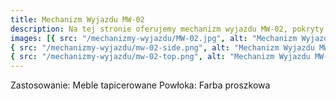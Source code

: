 ```yaml
---
title: Mechanizm Wyjazdu MW-02
description: Na tej stronie oferujemy mechanizm wyjazdu MW-02, pokryty farbą proszkową w kolorze czarnym. Mechanizm służy szybkiemu i prostemu wysuwaniu ukrytej powierzchni mebli tapicerowanych typu kanapy.
images: [{ src: "/mechanizmy-wyjazdu/MW-02.jpg", alt: "Mechanizm Wyjazdu MW-02" },
{ src: "/mechanizmy-wyjazdu/mw-02-side.png", alt: "Mechanizm Wyjazdu MW-02" },
{ src: "/mechanizmy-wyjazdu/mw-02-top.png", alt: "Mechanizm Wyjazdu MW-02" }]
---
```


Zastosowanie: Meble tapicerowane
Powłoka: Farba proszkowa

